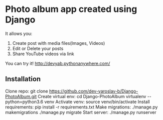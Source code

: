 # Photo album app created using Django
It allows you:
1. Create post with media files(Images, Videos)
2. Edit or Delete your posts
3. Share YouTube videos via link

You can try it!
http://devyab.pythonanywhere.com/

## Installation
Clone repo:
    git clone https://github.com/dev-yaroslav-b/Django-PhotoAlbum.git
Create virtual env:
    cd Django-PhotoAlbum
    virtualenv --python=python3.6 venv
Activate venv:
  source venv/bin/activate
Install requirements:
  pip install -r requirements.txt 
Make migrations:
  ./manage.py makemigrations
  ./manage.py migrate
Start server:
  ./manage.py runserver
